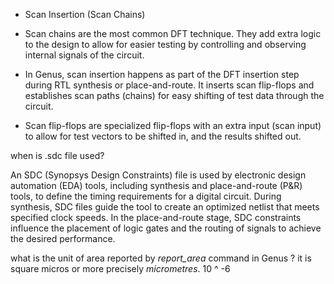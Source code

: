 - Scan Insertion (Scan Chains)

- Scan chains are the most common DFT technique. They add extra logic to the design to allow for easier testing by controlling and observing internal signals of the circuit.

- In Genus, scan insertion happens as part of the DFT insertion step during RTL synthesis or place-and-route. It inserts scan flip-flops and establishes scan paths (chains) for easy shifting of test data through the circuit.

- Scan flip-flops are specialized flip-flops with an extra input (scan input) to allow for test vectors to be shifted in, and the results shifted out.

when is .sdc file used?

An SDC (Synopsys Design Constraints) file is used by electronic design automation (EDA) tools, including synthesis and place-and-route (P&R) tools, to define the timing requirements for a digital circuit. During synthesis, SDC files guide the tool to create an optimized netlist that meets specified clock speeds. In the place-and-route stage, SDC constraints influence the placement of logic gates and the routing of signals to achieve the desired performance.  


what is the unit of area reported by *report_area* command in Genus ? 
it is square micros or more precisely *micrometres*. 10 ^ -6

